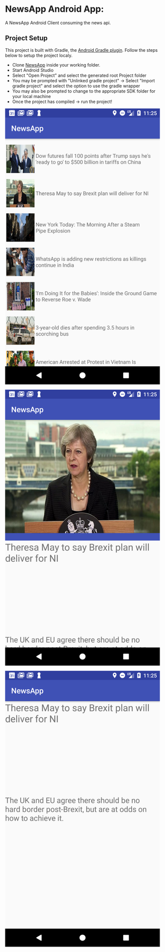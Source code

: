 # NewsApp Android App:
A NewsApp Android Client consuming the news api.


## Project Setup

This project is built with Gradle, the [Android Gradle plugin](http://tools.android.com/tech-docs/new-build-system/user-guide). Follow the steps below to setup the project localy.

* Clone [NewsApp](https://github.com/zmwas/NewsApp) inside your working folder.
* Start Android Studio
* Select "Open Project" and select the generated root Project folder
* You may be prompted with "Unlinked gradle project" -> Select "Import gradle project" and select
the option to use the gradle wrapper
* You may also be prompted to change to the appropriate SDK folder for your local machine
* Once the project has compiled -> run the project!

![image](screenshots/Screenshot_1532085931.png)

![image](screenshots/Screenshot_1532085937.png)

![image](screenshots/Screenshot_1532085940.png)
